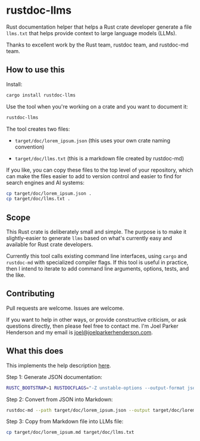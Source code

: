 # rustdoc-llms

Rust documentation helper that helps a Rust crate developer generate a file
`llms.txt` that helps provide context to large language models (LLMs).

Thanks to excellent work by the Rust team, rustdoc team, and rustdoc-md team.

## How to use this

Install:

```sh
cargo install rustdoc-llms
```

Use the tool when you're working on a crate and you want to document it:

```sh
rustdoc-llms
```

The tool creates two files:

* `target/doc/lorem_ipsum.json` (this uses your own crate naming convention)

* `target/doc/llms.txt` (this is a markdown file created by rustdoc-md)

If you like, you can copy these files to the top level of your repository, which
can make the files easier to add to version control and easier to find for
search engines and AI systems:

```sh
cp target/doc/lorem_ipsum.json .
cp target/doc/llms.txt .
```

## Scope

This Rust crate is deliberately small and simple. The purpose is to make it
slightly-easier to generate `llms` based on what's currently easy and available
for Rust crate developers.

Currently this tool calls existing command line interfaces, using `cargo` and
`rustdoc-md` with specialized compiler flags. If this tool is useful in
practice, then I intend to iterate to add command line arguments, options,
tests, and the like.

## Contributing

Pull requests are welcome. Issues are welcome.

If you want to help in other ways, or provide constructive criticism, or ask
questions directly, then please feel free to contact me. I'm Joel Parker
Henderson and my email is <joel@joelparkerhenderson.com>.

## What this does

This implements the help description [here](https://crates.io/crates/rustdoc-md).

Step 1: Generate JSON documentation:

```sh
RUSTC_BOOTSTRAP=1 RUSTDOCFLAGS="-Z unstable-options --output-format json" cargo doc --no-deps
```

Step 2: Convert from JSON into Markdown:

```sh
rustdoc-md --path target/doc/lorem_ipsum.json --output target/doc/lorem_ipsum.md
```

Step 3: Copy from Markdown file into LLMs file:

```sh
cp target/doc/lorem_ipsum.md target/doc/llms.txt
```
